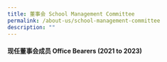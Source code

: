 ```yaml
---
title: 董事会 School Management Committee
permalink: /about-us/school-management-committee
description: ""
---
```

#### 现任董事会成员 Office Bearers (2021 to 2023)